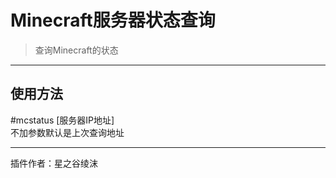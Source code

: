 # Minecraft服务器状态查询
> 查询Minecraft的状态

---
## 使用方法
\#mcstatus [服务器IP地址]<br/>
不加参数默认是上次查询地址

---
插件作者：星之谷绫沫